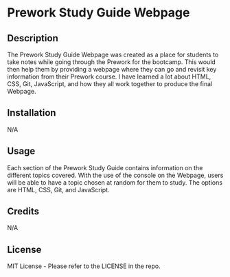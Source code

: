 # Prework Study Guide Webpage

## Description

The Prework Study Guide Webpage was created as a place for students to take notes while going through the Prework for the bootcamp. This would then help them by providing a webpage where they can go and revisit key information from their Prework course. I have learned a lot about HTML, CSS, Git, JavaScript, and how they all work together to produce the final Webpage.

## Installation

N/A

## Usage

Each section of the Prework Study Guide contains information on the different topics covered. With the use of the console on the Webpage, users will be able to have a topic chosen at random for them to study. The options are HTML, CSS, Git, and JavaScript.

## Credits

N/A

## License

MIT License - Please refer to the LICENSE in the repo.

